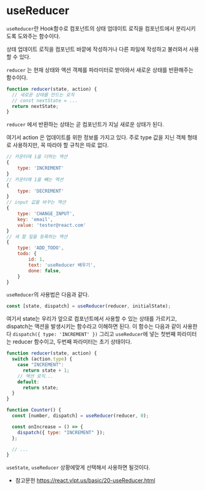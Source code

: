 # useReducer

`useReducer`란 Hook함수로 컴포넌트의 상태 업데이트 로직을 컴포넌트에서 분리시키도록 도와주는 함수이다.

상태 업데이트 로직을 컴포넌트 바깥에 작성하거나 다른 파일에 작성하고 불러와서 사용할 수 있다.

`reducer` 는 현재 상태와 액션 객체를 파라미터로 받아와서 새로운 상태를 반환해주는 함수이다.

```javascript
function reducer(state, action) {
  // 새로운 상태를 만드는 로직
  // const nextState = ...
  return nextState;
}
```

`reducer` 에서 반환하는 상태는 곧 컴포넌트가 지닐 새로운 상태가 된다.

여기서 action 은 업데이트를 위한 정보를 가지고 있다. 주로 type 값을 지닌 객체 형태로 사용하지만, 꼭 따라야 할 규칙은 따로 없다.

```javascript
// 카운터에 1을 더하는 액션
{
    type: 'INCREMENT'
}
// 카운터에 1을 빼는 액션
{
    type: 'DECREMENT'
}
// input 값을 바꾸는 액션
{
    type: 'CHANGE_INPUT',
    key: 'email',
    value: 'tester@react.com'
}
// 새 할 일을 등록하는 액션
{
    type: 'ADD_TODO',
    todo: {
        id: 1,
        text: 'useReducer 배우기',
        done: false,
    }
}
```

`useReducer`의 사용법은 다음과 같다.

```javascript
const [state, dispatch] = useReducer(reducer, initialState);
```

여기서 state는 우리가 앞으로 컴포넌트에서 사용할 수 있는 상태를 가르키고, dispatch는 액션을 발생시키는 함수라고 이해하면 된다.
이 함수는 다음과 같이 사용한다
`dispatch({ type: 'INCREMENT' })`
그리고 `useReducer`에 넣는 첫번째 파라미터는 reducer 함수이고, 두번째 파라미터는 초기 상태이다.

```javascript
function reducer(state, action) {
  switch (action.type) {
    case "INCREMENT":
      return state + 1;
    // 액션 로직...
    default:
      return state;
  }
}

function Counter() {
  const [number, dispatch] = useReducer(reducer, 0);

  const onIncrease = () => {
    dispatch({ type: "INCREMENT" });
  };

  // ...
}
```

`useState`, `useReducer` 상황에맞게 선택해서 사용하면 될것이다.

- 참고문헌
  <https://react.vlpt.us/basic/20-useReducer.html>
